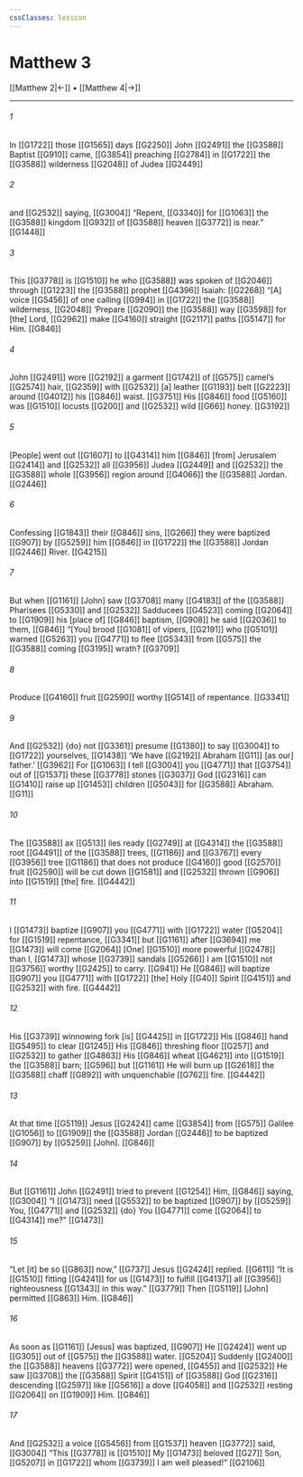 ```yaml
---
cssClasses: lexicon
---
```


# Matthew 3

[[Matthew 2|←]] • [[Matthew 4|→]]

---

###### 1
In [[G1722]] those [[G1565]] days [[G2250]] John [[G2491]] the [[G3588]] Baptist [[G910]] came, [[G3854]] preaching [[G2784]] in [[G1722]] the [[G3588]] wilderness [[G2048]] of Judea [[G2449]]

###### 2
and [[G2532]] saying, [[G3004]] “Repent, [[G3340]] for [[G1063]] the [[G3588]] kingdom [[G932]] of [[G3588]] heaven [[G3772]] is near.” [[G1448]]

###### 3
This [[G3778]] is [[G1510]] he who [[G3588]] was spoken of [[G2046]] through [[G1223]] the [[G3588]] prophet [[G4396]] Isaiah: [[G2268]] “[A] voice [[G5456]] of one calling [[G994]] in [[G1722]] the [[G3588]] wilderness, [[G2048]] ‘Prepare [[G2090]] the [[G3588]] way [[G3598]] for [the] Lord, [[G2962]] make [[G4160]] straight [[G2117]] paths [[G5147]] for Him. [[G846]]

###### 4
John [[G2491]] wore [[G2192]] a garment [[G1742]] of [[G575]] camel’s [[G2574]] hair, [[G2359]] with [[G2532]] [a] leather [[G1193]] belt [[G2223]] around [[G4012]] his [[G846]] waist. [[G3751]] His [[G846]] food [[G5160]] was [[G1510]] locusts [[G200]] and [[G2532]] wild [[G66]] honey. [[G3192]]

###### 5
[People] went out [[G1607]] to [[G4314]] him [[G846]] [from] Jerusalem [[G2414]] and [[G2532]] all [[G3956]] Judea [[G2449]] and [[G2532]] the [[G3588]] whole [[G3956]] region around [[G4066]] the [[G3588]] Jordan. [[G2446]]

###### 6
Confessing [[G1843]] their [[G846]] sins, [[G266]] they were baptized [[G907]] by [[G5259]] him [[G846]] in [[G1722]] the [[G3588]] Jordan [[G2446]] River. [[G4215]]

###### 7
But when [[G1161]] [John] saw [[G3708]] many [[G4183]] of the [[G3588]] Pharisees [[G5330]] and [[G2532]] Sadducees [[G4523]] coming [[G2064]] to [[G1909]] his [place of] [[G846]] baptism, [[G908]] he said [[G2036]] to them, [[G846]] “[You] brood [[G1081]] of vipers, [[G2191]] who [[G5101]] warned [[G5263]] you [[G4771]] to flee [[G5343]] from [[G575]] the [[G3588]] coming [[G3195]] wrath? [[G3709]]

###### 8
Produce [[G4160]] fruit [[G2590]] worthy [[G514]] of repentance. [[G3341]]

###### 9
And [[G2532]] {do} not [[G3361]] presume [[G1380]] to say [[G3004]] to [[G1722]] yourselves, [[G1438]] ‘We have [[G2192]] Abraham [[G11]] [as our] father.’ [[G3962]] For [[G1063]] I tell [[G3004]] you [[G4771]] that [[G3754]] out of [[G1537]] these [[G3778]] stones [[G3037]] God [[G2316]] can [[G1410]] raise up [[G1453]] children [[G5043]] for [[G3588]] Abraham. [[G11]]

###### 10
The [[G3588]] ax [[G513]] lies ready [[G2749]] at [[G4314]] the [[G3588]] root [[G4491]] of the [[G3588]] trees, [[G1186]] and [[G3767]] every [[G3956]] tree [[G1186]] that does not produce [[G4160]] good [[G2570]] fruit [[G2590]] will be cut down [[G1581]] and [[G2532]] thrown [[G906]] into [[G1519]] [the] fire. [[G4442]]

###### 11
I [[G1473]] baptize [[G907]] you [[G4771]] with [[G1722]] water [[G5204]] for [[G1519]] repentance, [[G3341]] but [[G1161]] after [[G3694]] me [[G1473]] will come [[G2064]] [One] [[G1510]] more powerful [[G2478]] than I, [[G1473]] whose [[G3739]] sandals [[G5266]] I am [[G1510]] not [[G3756]] worthy [[G2425]] to carry. [[G941]] He [[G846]] will baptize [[G907]] you [[G4771]] with [[G1722]] [the] Holy [[G40]] Spirit [[G4151]] and [[G2532]] with fire. [[G4442]]

###### 12
His [[G3739]] winnowing fork [is] [[G4425]] in [[G1722]] His [[G846]] hand [[G5495]] to clear [[G1245]] His [[G846]] threshing floor [[G257]] and [[G2532]] to gather [[G4863]] His [[G846]] wheat [[G4621]] into [[G1519]] the [[G3588]] barn; [[G596]] but [[G1161]] He will burn up [[G2618]] the [[G3588]] chaff [[G892]] with unquenchable [[G762]] fire. [[G4442]]

###### 13
At that time [[G5119]] Jesus [[G2424]] came [[G3854]] from [[G575]] Galilee [[G1056]] to [[G1909]] the [[G3588]] Jordan [[G2446]] to be baptized [[G907]] by [[G5259]] [John]. [[G846]]

###### 14
But [[G1161]] John [[G2491]] tried to prevent [[G1254]] Him, [[G846]] saying, [[G3004]] “I [[G1473]] need [[G5532]] to be baptized [[G907]] by [[G5259]] You, [[G4771]] and [[G2532]] {do} You [[G4771]] come [[G2064]] to [[G4314]] me?” [[G1473]]

###### 15
“Let [it] be so [[G863]] now,” [[G737]] Jesus [[G2424]] replied. [[G611]] “It is [[G1510]] fitting [[G4241]] for us [[G1473]] to fulfill [[G4137]] all [[G3956]] righteousness [[G1343]] in this way.” [[G3779]] Then [[G5119]] [John] permitted [[G863]] Him. [[G846]]

###### 16
As soon as [[G1161]] [Jesus] was baptized, [[G907]] He [[G2424]] went up [[G305]] out of [[G575]] the [[G3588]] water. [[G5204]] Suddenly [[G2400]] the [[G3588]] heavens [[G3772]] were opened, [[G455]] and [[G2532]] He saw [[G3708]] the [[G3588]] Spirit [[G4151]] of [[G3588]] God [[G2316]] descending [[G2597]] like [[G5616]] a dove [[G4058]] and [[G2532]] resting [[G2064]] on [[G1909]] Him. [[G846]]

###### 17
And [[G2532]] a voice [[G5456]] from [[G1537]] heaven [[G3772]] said, [[G3004]] “This [[G3778]] is [[G1510]] My [[G1473]] beloved [[G27]] Son, [[G5207]] in [[G1722]] whom [[G3739]] I am well pleased!” [[G2106]]

